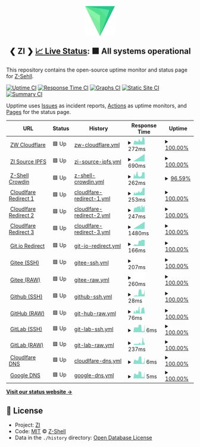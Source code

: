 <h2 align="center">
  <a href="https://github.com/z-shell/zi">
    <img src="https://github.com/z-shell/zi/raw/main/docs/images/logo.svg" alt="Logo" width="80" height="80" />
  </a>
  
  ❮ ZI ❯ [📈 Live Status](https://z-shell.github.io/status): <!--live status--> **🟩 All systems operational**

</h2>

This repository contains the open-source uptime monitor and status page for [Z-Sehll](https://github.com/z-shell).

[![Uptime CI](https://github.com/z-shell/status/workflows/Uptime%20CI/badge.svg)](https://github.com/z-shell/status/actions?query=workflow%3A%22Uptime+CI%22)
[![Response Time CI](https://github.com/z-shell/status/workflows/Response%20Time%20CI/badge.svg)](https://github.com/z-shell/status/actions?query=workflow%3A%22Response+Time+CI%22)
[![Graphs CI](https://github.com/z-shell/status/workflows/Graphs%20CI/badge.svg)](https://github.com/z-shell/status/actions?query=workflow%3A%22Graphs+CI%22)
[![Static Site CI](https://github.com/z-shell/status/workflows/Static%20Site%20CI/badge.svg)](https://github.com/z-shell/status/actions?query=workflow%3A%22Static+Site+CI%22)
[![Summary CI](https://github.com/z-shell/status/workflows/Summary%20CI/badge.svg)](https://github.com/z-shell/uptime-status/actions?query=workflow%3A%22Summary+CI%22)

Upptime uses [Issues](https://github.com/z-shell/status/issues) as incident reports, [Actions](https://github.com/z-shell/status/actions) as uptime monitors, and [Pages](https://status.zshell.dev) for the status page.

<!--start: status pages-->
<!-- This summary is generated by Upptime (https://github.com/upptime/upptime) -->
<!-- Do not edit this manually, your changes will be overwritten -->
<!-- prettier-ignore -->
| URL | Status | History | Response Time | Uptime |
| --- | ------ | ------- | ------------- | ------ |
| <img alt="" src="https://favicons.githubusercontent.com/z-shell.pages.dev" height="13"> [ZW Cloudflare](https://z-shell.pages.dev) | 🟩 Up | [zw-cloudflare.yml](https://github.com/z-shell/status/commits/HEAD/history/zw-cloudflare.yml) | <details><summary><img alt="Response time graph" src="./graphs/zw-cloudflare/response-time-week.png" height="20"> 272ms</summary><br><a href="https://status.zshell.dev/history/zw-cloudflare"><img alt="Response time 283" src="https://img.shields.io/endpoint?url=https%3A%2F%2Fraw.githubusercontent.com%2Fz-shell%2Fstatus%2FHEAD%2Fapi%2Fzw-cloudflare%2Fresponse-time.json"></a><br><a href="https://status.zshell.dev/history/zw-cloudflare"><img alt="24-hour response time 351" src="https://img.shields.io/endpoint?url=https%3A%2F%2Fraw.githubusercontent.com%2Fz-shell%2Fstatus%2FHEAD%2Fapi%2Fzw-cloudflare%2Fresponse-time-day.json"></a><br><a href="https://status.zshell.dev/history/zw-cloudflare"><img alt="7-day response time 272" src="https://img.shields.io/endpoint?url=https%3A%2F%2Fraw.githubusercontent.com%2Fz-shell%2Fstatus%2FHEAD%2Fapi%2Fzw-cloudflare%2Fresponse-time-week.json"></a><br><a href="https://status.zshell.dev/history/zw-cloudflare"><img alt="30-day response time 283" src="https://img.shields.io/endpoint?url=https%3A%2F%2Fraw.githubusercontent.com%2Fz-shell%2Fstatus%2FHEAD%2Fapi%2Fzw-cloudflare%2Fresponse-time-month.json"></a><br><a href="https://status.zshell.dev/history/zw-cloudflare"><img alt="1-year response time 283" src="https://img.shields.io/endpoint?url=https%3A%2F%2Fraw.githubusercontent.com%2Fz-shell%2Fstatus%2FHEAD%2Fapi%2Fzw-cloudflare%2Fresponse-time-year.json"></a></details> | <details><summary><a href="https://status.zshell.dev/history/zw-cloudflare">100.00%</a></summary><a href="https://status.zshell.dev/history/zw-cloudflare"><img alt="All-time uptime 100.00%" src="https://img.shields.io/endpoint?url=https%3A%2F%2Fraw.githubusercontent.com%2Fz-shell%2Fstatus%2FHEAD%2Fapi%2Fzw-cloudflare%2Fuptime.json"></a><br><a href="https://status.zshell.dev/history/zw-cloudflare"><img alt="24-hour uptime 100.00%" src="https://img.shields.io/endpoint?url=https%3A%2F%2Fraw.githubusercontent.com%2Fz-shell%2Fstatus%2FHEAD%2Fapi%2Fzw-cloudflare%2Fuptime-day.json"></a><br><a href="https://status.zshell.dev/history/zw-cloudflare"><img alt="7-day uptime 100.00%" src="https://img.shields.io/endpoint?url=https%3A%2F%2Fraw.githubusercontent.com%2Fz-shell%2Fstatus%2FHEAD%2Fapi%2Fzw-cloudflare%2Fuptime-week.json"></a><br><a href="https://status.zshell.dev/history/zw-cloudflare"><img alt="30-day uptime 100.00%" src="https://img.shields.io/endpoint?url=https%3A%2F%2Fraw.githubusercontent.com%2Fz-shell%2Fstatus%2FHEAD%2Fapi%2Fzw-cloudflare%2Fuptime-month.json"></a><br><a href="https://status.zshell.dev/history/zw-cloudflare"><img alt="1-year uptime 100.00%" src="https://img.shields.io/endpoint?url=https%3A%2F%2Fraw.githubusercontent.com%2Fz-shell%2Fstatus%2FHEAD%2Fapi%2Fzw-cloudflare%2Fuptime-year.json"></a></details>
| <img alt="" src="https://favicons.githubusercontent.com/zi-src.on.fleek.co" height="13"> [ZI Source IPFS](https://zi-src.on.fleek.co) | 🟩 Up | [zi-source-ipfs.yml](https://github.com/z-shell/status/commits/HEAD/history/zi-source-ipfs.yml) | <details><summary><img alt="Response time graph" src="./graphs/zi-source-ipfs/response-time-week.png" height="20"> 690ms</summary><br><a href="https://status.zshell.dev/history/zi-source-ipfs"><img alt="Response time 690" src="https://img.shields.io/endpoint?url=https%3A%2F%2Fraw.githubusercontent.com%2Fz-shell%2Fstatus%2FHEAD%2Fapi%2Fzi-source-ipfs%2Fresponse-time.json"></a><br><a href="https://status.zshell.dev/history/zi-source-ipfs"><img alt="24-hour response time 690" src="https://img.shields.io/endpoint?url=https%3A%2F%2Fraw.githubusercontent.com%2Fz-shell%2Fstatus%2FHEAD%2Fapi%2Fzi-source-ipfs%2Fresponse-time-day.json"></a><br><a href="https://status.zshell.dev/history/zi-source-ipfs"><img alt="7-day response time 690" src="https://img.shields.io/endpoint?url=https%3A%2F%2Fraw.githubusercontent.com%2Fz-shell%2Fstatus%2FHEAD%2Fapi%2Fzi-source-ipfs%2Fresponse-time-week.json"></a><br><a href="https://status.zshell.dev/history/zi-source-ipfs"><img alt="30-day response time 690" src="https://img.shields.io/endpoint?url=https%3A%2F%2Fraw.githubusercontent.com%2Fz-shell%2Fstatus%2FHEAD%2Fapi%2Fzi-source-ipfs%2Fresponse-time-month.json"></a><br><a href="https://status.zshell.dev/history/zi-source-ipfs"><img alt="1-year response time 690" src="https://img.shields.io/endpoint?url=https%3A%2F%2Fraw.githubusercontent.com%2Fz-shell%2Fstatus%2FHEAD%2Fapi%2Fzi-source-ipfs%2Fresponse-time-year.json"></a></details> | <details><summary><a href="https://status.zshell.dev/history/zi-source-ipfs">100.00%</a></summary><a href="https://status.zshell.dev/history/zi-source-ipfs"><img alt="All-time uptime 100.00%" src="https://img.shields.io/endpoint?url=https%3A%2F%2Fraw.githubusercontent.com%2Fz-shell%2Fstatus%2FHEAD%2Fapi%2Fzi-source-ipfs%2Fuptime.json"></a><br><a href="https://status.zshell.dev/history/zi-source-ipfs"><img alt="24-hour uptime 100.00%" src="https://img.shields.io/endpoint?url=https%3A%2F%2Fraw.githubusercontent.com%2Fz-shell%2Fstatus%2FHEAD%2Fapi%2Fzi-source-ipfs%2Fuptime-day.json"></a><br><a href="https://status.zshell.dev/history/zi-source-ipfs"><img alt="7-day uptime 100.00%" src="https://img.shields.io/endpoint?url=https%3A%2F%2Fraw.githubusercontent.com%2Fz-shell%2Fstatus%2FHEAD%2Fapi%2Fzi-source-ipfs%2Fuptime-week.json"></a><br><a href="https://status.zshell.dev/history/zi-source-ipfs"><img alt="30-day uptime 100.00%" src="https://img.shields.io/endpoint?url=https%3A%2F%2Fraw.githubusercontent.com%2Fz-shell%2Fstatus%2FHEAD%2Fapi%2Fzi-source-ipfs%2Fuptime-month.json"></a><br><a href="https://status.zshell.dev/history/zi-source-ipfs"><img alt="1-year uptime 100.00%" src="https://img.shields.io/endpoint?url=https%3A%2F%2Fraw.githubusercontent.com%2Fz-shell%2Fstatus%2FHEAD%2Fapi%2Fzi-source-ipfs%2Fuptime-year.json"></a></details>
| <img alt="" src="https://favicons.githubusercontent.com/digitalclouds.crowdin.com" height="13"> [Z-Shell Crowdin](https://digitalclouds.crowdin.com/z-shell) | 🟩 Up | [z-shell-crowdin.yml](https://github.com/z-shell/status/commits/HEAD/history/z-shell-crowdin.yml) | <details><summary><img alt="Response time graph" src="./graphs/z-shell-crowdin/response-time-week.png" height="20"> 262ms</summary><br><a href="https://status.zshell.dev/history/z-shell-crowdin"><img alt="Response time 311" src="https://img.shields.io/endpoint?url=https%3A%2F%2Fraw.githubusercontent.com%2Fz-shell%2Fstatus%2FHEAD%2Fapi%2Fz-shell-crowdin%2Fresponse-time.json"></a><br><a href="https://status.zshell.dev/history/z-shell-crowdin"><img alt="24-hour response time 324" src="https://img.shields.io/endpoint?url=https%3A%2F%2Fraw.githubusercontent.com%2Fz-shell%2Fstatus%2FHEAD%2Fapi%2Fz-shell-crowdin%2Fresponse-time-day.json"></a><br><a href="https://status.zshell.dev/history/z-shell-crowdin"><img alt="7-day response time 262" src="https://img.shields.io/endpoint?url=https%3A%2F%2Fraw.githubusercontent.com%2Fz-shell%2Fstatus%2FHEAD%2Fapi%2Fz-shell-crowdin%2Fresponse-time-week.json"></a><br><a href="https://status.zshell.dev/history/z-shell-crowdin"><img alt="30-day response time 311" src="https://img.shields.io/endpoint?url=https%3A%2F%2Fraw.githubusercontent.com%2Fz-shell%2Fstatus%2FHEAD%2Fapi%2Fz-shell-crowdin%2Fresponse-time-month.json"></a><br><a href="https://status.zshell.dev/history/z-shell-crowdin"><img alt="1-year response time 311" src="https://img.shields.io/endpoint?url=https%3A%2F%2Fraw.githubusercontent.com%2Fz-shell%2Fstatus%2FHEAD%2Fapi%2Fz-shell-crowdin%2Fresponse-time-year.json"></a></details> | <details><summary><a href="https://status.zshell.dev/history/z-shell-crowdin">96.59%</a></summary><a href="https://status.zshell.dev/history/z-shell-crowdin"><img alt="All-time uptime 96.59%" src="https://img.shields.io/endpoint?url=https%3A%2F%2Fraw.githubusercontent.com%2Fz-shell%2Fstatus%2FHEAD%2Fapi%2Fz-shell-crowdin%2Fuptime.json"></a><br><a href="https://status.zshell.dev/history/z-shell-crowdin"><img alt="24-hour uptime 100.00%" src="https://img.shields.io/endpoint?url=https%3A%2F%2Fraw.githubusercontent.com%2Fz-shell%2Fstatus%2FHEAD%2Fapi%2Fz-shell-crowdin%2Fuptime-day.json"></a><br><a href="https://status.zshell.dev/history/z-shell-crowdin"><img alt="7-day uptime 96.59%" src="https://img.shields.io/endpoint?url=https%3A%2F%2Fraw.githubusercontent.com%2Fz-shell%2Fstatus%2FHEAD%2Fapi%2Fz-shell-crowdin%2Fuptime-week.json"></a><br><a href="https://status.zshell.dev/history/z-shell-crowdin"><img alt="30-day uptime 96.59%" src="https://img.shields.io/endpoint?url=https%3A%2F%2Fraw.githubusercontent.com%2Fz-shell%2Fstatus%2FHEAD%2Fapi%2Fz-shell-crowdin%2Fuptime-month.json"></a><br><a href="https://status.zshell.dev/history/z-shell-crowdin"><img alt="1-year uptime 96.59%" src="https://img.shields.io/endpoint?url=https%3A%2F%2Fraw.githubusercontent.com%2Fz-shell%2Fstatus%2FHEAD%2Fapi%2Fz-shell-crowdin%2Fuptime-year.json"></a></details>
| <img alt="" src="https://favicons.githubusercontent.com/z-shell.pages.dev" height="13"> [Cloudlfare Redirect 1](https://z-shell.pages.dev/i-hub) | 🟩 Up | [cloudlfare-redirect-1.yml](https://github.com/z-shell/status/commits/HEAD/history/cloudlfare-redirect-1.yml) | <details><summary><img alt="Response time graph" src="./graphs/cloudlfare-redirect-1/response-time-week.png" height="20"> 253ms</summary><br><a href="https://status.zshell.dev/history/cloudlfare-redirect-1"><img alt="Response time 205" src="https://img.shields.io/endpoint?url=https%3A%2F%2Fraw.githubusercontent.com%2Fz-shell%2Fstatus%2FHEAD%2Fapi%2Fcloudlfare-redirect-1%2Fresponse-time.json"></a><br><a href="https://status.zshell.dev/history/cloudlfare-redirect-1"><img alt="24-hour response time 380" src="https://img.shields.io/endpoint?url=https%3A%2F%2Fraw.githubusercontent.com%2Fz-shell%2Fstatus%2FHEAD%2Fapi%2Fcloudlfare-redirect-1%2Fresponse-time-day.json"></a><br><a href="https://status.zshell.dev/history/cloudlfare-redirect-1"><img alt="7-day response time 253" src="https://img.shields.io/endpoint?url=https%3A%2F%2Fraw.githubusercontent.com%2Fz-shell%2Fstatus%2FHEAD%2Fapi%2Fcloudlfare-redirect-1%2Fresponse-time-week.json"></a><br><a href="https://status.zshell.dev/history/cloudlfare-redirect-1"><img alt="30-day response time 213" src="https://img.shields.io/endpoint?url=https%3A%2F%2Fraw.githubusercontent.com%2Fz-shell%2Fstatus%2FHEAD%2Fapi%2Fcloudlfare-redirect-1%2Fresponse-time-month.json"></a><br><a href="https://status.zshell.dev/history/cloudlfare-redirect-1"><img alt="1-year response time 205" src="https://img.shields.io/endpoint?url=https%3A%2F%2Fraw.githubusercontent.com%2Fz-shell%2Fstatus%2FHEAD%2Fapi%2Fcloudlfare-redirect-1%2Fresponse-time-year.json"></a></details> | <details><summary><a href="https://status.zshell.dev/history/cloudlfare-redirect-1">100.00%</a></summary><a href="https://status.zshell.dev/history/cloudlfare-redirect-1"><img alt="All-time uptime 99.56%" src="https://img.shields.io/endpoint?url=https%3A%2F%2Fraw.githubusercontent.com%2Fz-shell%2Fstatus%2FHEAD%2Fapi%2Fcloudlfare-redirect-1%2Fuptime.json"></a><br><a href="https://status.zshell.dev/history/cloudlfare-redirect-1"><img alt="24-hour uptime 100.00%" src="https://img.shields.io/endpoint?url=https%3A%2F%2Fraw.githubusercontent.com%2Fz-shell%2Fstatus%2FHEAD%2Fapi%2Fcloudlfare-redirect-1%2Fuptime-day.json"></a><br><a href="https://status.zshell.dev/history/cloudlfare-redirect-1"><img alt="7-day uptime 100.00%" src="https://img.shields.io/endpoint?url=https%3A%2F%2Fraw.githubusercontent.com%2Fz-shell%2Fstatus%2FHEAD%2Fapi%2Fcloudlfare-redirect-1%2Fuptime-week.json"></a><br><a href="https://status.zshell.dev/history/cloudlfare-redirect-1"><img alt="30-day uptime 100.00%" src="https://img.shields.io/endpoint?url=https%3A%2F%2Fraw.githubusercontent.com%2Fz-shell%2Fstatus%2FHEAD%2Fapi%2Fcloudlfare-redirect-1%2Fuptime-month.json"></a><br><a href="https://status.zshell.dev/history/cloudlfare-redirect-1"><img alt="1-year uptime 99.56%" src="https://img.shields.io/endpoint?url=https%3A%2F%2Fraw.githubusercontent.com%2Fz-shell%2Fstatus%2FHEAD%2Fapi%2Fcloudlfare-redirect-1%2Fuptime-year.json"></a></details>
| <img alt="" src="https://favicons.githubusercontent.com/z-shell.pages.dev" height="13"> [Cloudlfare Redirect 2](https://z-shell.pages.dev/i-lab) | 🟩 Up | [cloudlfare-redirect-2.yml](https://github.com/z-shell/status/commits/HEAD/history/cloudlfare-redirect-2.yml) | <details><summary><img alt="Response time graph" src="./graphs/cloudlfare-redirect-2/response-time-week.png" height="20"> 247ms</summary><br><a href="https://status.zshell.dev/history/cloudlfare-redirect-2"><img alt="Response time 299" src="https://img.shields.io/endpoint?url=https%3A%2F%2Fraw.githubusercontent.com%2Fz-shell%2Fstatus%2FHEAD%2Fapi%2Fcloudlfare-redirect-2%2Fresponse-time.json"></a><br><a href="https://status.zshell.dev/history/cloudlfare-redirect-2"><img alt="24-hour response time 281" src="https://img.shields.io/endpoint?url=https%3A%2F%2Fraw.githubusercontent.com%2Fz-shell%2Fstatus%2FHEAD%2Fapi%2Fcloudlfare-redirect-2%2Fresponse-time-day.json"></a><br><a href="https://status.zshell.dev/history/cloudlfare-redirect-2"><img alt="7-day response time 247" src="https://img.shields.io/endpoint?url=https%3A%2F%2Fraw.githubusercontent.com%2Fz-shell%2Fstatus%2FHEAD%2Fapi%2Fcloudlfare-redirect-2%2Fresponse-time-week.json"></a><br><a href="https://status.zshell.dev/history/cloudlfare-redirect-2"><img alt="30-day response time 301" src="https://img.shields.io/endpoint?url=https%3A%2F%2Fraw.githubusercontent.com%2Fz-shell%2Fstatus%2FHEAD%2Fapi%2Fcloudlfare-redirect-2%2Fresponse-time-month.json"></a><br><a href="https://status.zshell.dev/history/cloudlfare-redirect-2"><img alt="1-year response time 299" src="https://img.shields.io/endpoint?url=https%3A%2F%2Fraw.githubusercontent.com%2Fz-shell%2Fstatus%2FHEAD%2Fapi%2Fcloudlfare-redirect-2%2Fresponse-time-year.json"></a></details> | <details><summary><a href="https://status.zshell.dev/history/cloudlfare-redirect-2">100.00%</a></summary><a href="https://status.zshell.dev/history/cloudlfare-redirect-2"><img alt="All-time uptime 99.87%" src="https://img.shields.io/endpoint?url=https%3A%2F%2Fraw.githubusercontent.com%2Fz-shell%2Fstatus%2FHEAD%2Fapi%2Fcloudlfare-redirect-2%2Fuptime.json"></a><br><a href="https://status.zshell.dev/history/cloudlfare-redirect-2"><img alt="24-hour uptime 100.00%" src="https://img.shields.io/endpoint?url=https%3A%2F%2Fraw.githubusercontent.com%2Fz-shell%2Fstatus%2FHEAD%2Fapi%2Fcloudlfare-redirect-2%2Fuptime-day.json"></a><br><a href="https://status.zshell.dev/history/cloudlfare-redirect-2"><img alt="7-day uptime 100.00%" src="https://img.shields.io/endpoint?url=https%3A%2F%2Fraw.githubusercontent.com%2Fz-shell%2Fstatus%2FHEAD%2Fapi%2Fcloudlfare-redirect-2%2Fuptime-week.json"></a><br><a href="https://status.zshell.dev/history/cloudlfare-redirect-2"><img alt="30-day uptime 100.00%" src="https://img.shields.io/endpoint?url=https%3A%2F%2Fraw.githubusercontent.com%2Fz-shell%2Fstatus%2FHEAD%2Fapi%2Fcloudlfare-redirect-2%2Fuptime-month.json"></a><br><a href="https://status.zshell.dev/history/cloudlfare-redirect-2"><img alt="1-year uptime 99.87%" src="https://img.shields.io/endpoint?url=https%3A%2F%2Fraw.githubusercontent.com%2Fz-shell%2Fstatus%2FHEAD%2Fapi%2Fcloudlfare-redirect-2%2Fuptime-year.json"></a></details>
| <img alt="" src="https://favicons.githubusercontent.com/z-shell.pages.dev" height="13"> [Cloudlfare Redirect 3](https://z-shell.pages.dev/i-tee) | 🟩 Up | [cloudlfare-redirect-3.yml](https://github.com/z-shell/status/commits/HEAD/history/cloudlfare-redirect-3.yml) | <details><summary><img alt="Response time graph" src="./graphs/cloudlfare-redirect-3/response-time-week.png" height="20"> 1480ms</summary><br><a href="https://status.zshell.dev/history/cloudlfare-redirect-3"><img alt="Response time 1480" src="https://img.shields.io/endpoint?url=https%3A%2F%2Fraw.githubusercontent.com%2Fz-shell%2Fstatus%2FHEAD%2Fapi%2Fcloudlfare-redirect-3%2Fresponse-time.json"></a><br><a href="https://status.zshell.dev/history/cloudlfare-redirect-3"><img alt="24-hour response time 1480" src="https://img.shields.io/endpoint?url=https%3A%2F%2Fraw.githubusercontent.com%2Fz-shell%2Fstatus%2FHEAD%2Fapi%2Fcloudlfare-redirect-3%2Fresponse-time-day.json"></a><br><a href="https://status.zshell.dev/history/cloudlfare-redirect-3"><img alt="7-day response time 1480" src="https://img.shields.io/endpoint?url=https%3A%2F%2Fraw.githubusercontent.com%2Fz-shell%2Fstatus%2FHEAD%2Fapi%2Fcloudlfare-redirect-3%2Fresponse-time-week.json"></a><br><a href="https://status.zshell.dev/history/cloudlfare-redirect-3"><img alt="30-day response time 1480" src="https://img.shields.io/endpoint?url=https%3A%2F%2Fraw.githubusercontent.com%2Fz-shell%2Fstatus%2FHEAD%2Fapi%2Fcloudlfare-redirect-3%2Fresponse-time-month.json"></a><br><a href="https://status.zshell.dev/history/cloudlfare-redirect-3"><img alt="1-year response time 1480" src="https://img.shields.io/endpoint?url=https%3A%2F%2Fraw.githubusercontent.com%2Fz-shell%2Fstatus%2FHEAD%2Fapi%2Fcloudlfare-redirect-3%2Fresponse-time-year.json"></a></details> | <details><summary><a href="https://status.zshell.dev/history/cloudlfare-redirect-3">100.00%</a></summary><a href="https://status.zshell.dev/history/cloudlfare-redirect-3"><img alt="All-time uptime 100.00%" src="https://img.shields.io/endpoint?url=https%3A%2F%2Fraw.githubusercontent.com%2Fz-shell%2Fstatus%2FHEAD%2Fapi%2Fcloudlfare-redirect-3%2Fuptime.json"></a><br><a href="https://status.zshell.dev/history/cloudlfare-redirect-3"><img alt="24-hour uptime 100.00%" src="https://img.shields.io/endpoint?url=https%3A%2F%2Fraw.githubusercontent.com%2Fz-shell%2Fstatus%2FHEAD%2Fapi%2Fcloudlfare-redirect-3%2Fuptime-day.json"></a><br><a href="https://status.zshell.dev/history/cloudlfare-redirect-3"><img alt="7-day uptime 100.00%" src="https://img.shields.io/endpoint?url=https%3A%2F%2Fraw.githubusercontent.com%2Fz-shell%2Fstatus%2FHEAD%2Fapi%2Fcloudlfare-redirect-3%2Fuptime-week.json"></a><br><a href="https://status.zshell.dev/history/cloudlfare-redirect-3"><img alt="30-day uptime 100.00%" src="https://img.shields.io/endpoint?url=https%3A%2F%2Fraw.githubusercontent.com%2Fz-shell%2Fstatus%2FHEAD%2Fapi%2Fcloudlfare-redirect-3%2Fuptime-month.json"></a><br><a href="https://status.zshell.dev/history/cloudlfare-redirect-3"><img alt="1-year uptime 100.00%" src="https://img.shields.io/endpoint?url=https%3A%2F%2Fraw.githubusercontent.com%2Fz-shell%2Fstatus%2FHEAD%2Fapi%2Fcloudlfare-redirect-3%2Fuptime-year.json"></a></details>
| <img alt="" src="https://favicons.githubusercontent.com/git.io" height="13"> [Git.io Redirect](https://git.io/get-zi) | 🟩 Up | [git-io-redirect.yml](https://github.com/z-shell/status/commits/HEAD/history/git-io-redirect.yml) | <details><summary><img alt="Response time graph" src="./graphs/git-io-redirect/response-time-week.png" height="20"> 166ms</summary><br><a href="https://status.zshell.dev/history/git-io-redirect"><img alt="Response time 185" src="https://img.shields.io/endpoint?url=https%3A%2F%2Fraw.githubusercontent.com%2Fz-shell%2Fstatus%2FHEAD%2Fapi%2Fgit-io-redirect%2Fresponse-time.json"></a><br><a href="https://status.zshell.dev/history/git-io-redirect"><img alt="24-hour response time 204" src="https://img.shields.io/endpoint?url=https%3A%2F%2Fraw.githubusercontent.com%2Fz-shell%2Fstatus%2FHEAD%2Fapi%2Fgit-io-redirect%2Fresponse-time-day.json"></a><br><a href="https://status.zshell.dev/history/git-io-redirect"><img alt="7-day response time 166" src="https://img.shields.io/endpoint?url=https%3A%2F%2Fraw.githubusercontent.com%2Fz-shell%2Fstatus%2FHEAD%2Fapi%2Fgit-io-redirect%2Fresponse-time-week.json"></a><br><a href="https://status.zshell.dev/history/git-io-redirect"><img alt="30-day response time 177" src="https://img.shields.io/endpoint?url=https%3A%2F%2Fraw.githubusercontent.com%2Fz-shell%2Fstatus%2FHEAD%2Fapi%2Fgit-io-redirect%2Fresponse-time-month.json"></a><br><a href="https://status.zshell.dev/history/git-io-redirect"><img alt="1-year response time 185" src="https://img.shields.io/endpoint?url=https%3A%2F%2Fraw.githubusercontent.com%2Fz-shell%2Fstatus%2FHEAD%2Fapi%2Fgit-io-redirect%2Fresponse-time-year.json"></a></details> | <details><summary><a href="https://status.zshell.dev/history/git-io-redirect">100.00%</a></summary><a href="https://status.zshell.dev/history/git-io-redirect"><img alt="All-time uptime 99.96%" src="https://img.shields.io/endpoint?url=https%3A%2F%2Fraw.githubusercontent.com%2Fz-shell%2Fstatus%2FHEAD%2Fapi%2Fgit-io-redirect%2Fuptime.json"></a><br><a href="https://status.zshell.dev/history/git-io-redirect"><img alt="24-hour uptime 100.00%" src="https://img.shields.io/endpoint?url=https%3A%2F%2Fraw.githubusercontent.com%2Fz-shell%2Fstatus%2FHEAD%2Fapi%2Fgit-io-redirect%2Fuptime-day.json"></a><br><a href="https://status.zshell.dev/history/git-io-redirect"><img alt="7-day uptime 100.00%" src="https://img.shields.io/endpoint?url=https%3A%2F%2Fraw.githubusercontent.com%2Fz-shell%2Fstatus%2FHEAD%2Fapi%2Fgit-io-redirect%2Fuptime-week.json"></a><br><a href="https://status.zshell.dev/history/git-io-redirect"><img alt="30-day uptime 100.00%" src="https://img.shields.io/endpoint?url=https%3A%2F%2Fraw.githubusercontent.com%2Fz-shell%2Fstatus%2FHEAD%2Fapi%2Fgit-io-redirect%2Fuptime-month.json"></a><br><a href="https://status.zshell.dev/history/git-io-redirect"><img alt="1-year uptime 99.96%" src="https://img.shields.io/endpoint?url=https%3A%2F%2Fraw.githubusercontent.com%2Fz-shell%2Fstatus%2FHEAD%2Fapi%2Fgit-io-redirect%2Fuptime-year.json"></a></details>
| <img alt="" src="https://favicons.githubusercontent.com/null" height="13"> [Gitee (SSH)](gitee.com) | 🟩 Up | [gitee-ssh.yml](https://github.com/z-shell/status/commits/HEAD/history/gitee-ssh.yml) | <details><summary><img alt="Response time graph" src="./graphs/gitee-ssh/response-time-week.png" height="20"> 207ms</summary><br><a href="https://status.zshell.dev/history/gitee-ssh"><img alt="Response time 207" src="https://img.shields.io/endpoint?url=https%3A%2F%2Fraw.githubusercontent.com%2Fz-shell%2Fstatus%2FHEAD%2Fapi%2Fgitee-ssh%2Fresponse-time.json"></a><br><a href="https://status.zshell.dev/history/gitee-ssh"><img alt="24-hour response time 207" src="https://img.shields.io/endpoint?url=https%3A%2F%2Fraw.githubusercontent.com%2Fz-shell%2Fstatus%2FHEAD%2Fapi%2Fgitee-ssh%2Fresponse-time-day.json"></a><br><a href="https://status.zshell.dev/history/gitee-ssh"><img alt="7-day response time 207" src="https://img.shields.io/endpoint?url=https%3A%2F%2Fraw.githubusercontent.com%2Fz-shell%2Fstatus%2FHEAD%2Fapi%2Fgitee-ssh%2Fresponse-time-week.json"></a><br><a href="https://status.zshell.dev/history/gitee-ssh"><img alt="30-day response time 207" src="https://img.shields.io/endpoint?url=https%3A%2F%2Fraw.githubusercontent.com%2Fz-shell%2Fstatus%2FHEAD%2Fapi%2Fgitee-ssh%2Fresponse-time-month.json"></a><br><a href="https://status.zshell.dev/history/gitee-ssh"><img alt="1-year response time 207" src="https://img.shields.io/endpoint?url=https%3A%2F%2Fraw.githubusercontent.com%2Fz-shell%2Fstatus%2FHEAD%2Fapi%2Fgitee-ssh%2Fresponse-time-year.json"></a></details> | <details><summary><a href="https://status.zshell.dev/history/gitee-ssh">100.00%</a></summary><a href="https://status.zshell.dev/history/gitee-ssh"><img alt="All-time uptime 100.00%" src="https://img.shields.io/endpoint?url=https%3A%2F%2Fraw.githubusercontent.com%2Fz-shell%2Fstatus%2FHEAD%2Fapi%2Fgitee-ssh%2Fuptime.json"></a><br><a href="https://status.zshell.dev/history/gitee-ssh"><img alt="24-hour uptime 100.00%" src="https://img.shields.io/endpoint?url=https%3A%2F%2Fraw.githubusercontent.com%2Fz-shell%2Fstatus%2FHEAD%2Fapi%2Fgitee-ssh%2Fuptime-day.json"></a><br><a href="https://status.zshell.dev/history/gitee-ssh"><img alt="7-day uptime 100.00%" src="https://img.shields.io/endpoint?url=https%3A%2F%2Fraw.githubusercontent.com%2Fz-shell%2Fstatus%2FHEAD%2Fapi%2Fgitee-ssh%2Fuptime-week.json"></a><br><a href="https://status.zshell.dev/history/gitee-ssh"><img alt="30-day uptime 100.00%" src="https://img.shields.io/endpoint?url=https%3A%2F%2Fraw.githubusercontent.com%2Fz-shell%2Fstatus%2FHEAD%2Fapi%2Fgitee-ssh%2Fuptime-month.json"></a><br><a href="https://status.zshell.dev/history/gitee-ssh"><img alt="1-year uptime 100.00%" src="https://img.shields.io/endpoint?url=https%3A%2F%2Fraw.githubusercontent.com%2Fz-shell%2Fstatus%2FHEAD%2Fapi%2Fgitee-ssh%2Fuptime-year.json"></a></details>
| <img alt="" src="https://favicons.githubusercontent.com/gitee.com" height="13"> [Gitee (RAW)](https://gitee.com/z-shell/zi-src/raw/main/lib/sh/install.sh) | 🟩 Up | [gitee-raw.yml](https://github.com/z-shell/status/commits/HEAD/history/gitee-raw.yml) | <details><summary><img alt="Response time graph" src="./graphs/gitee-raw/response-time-week.png" height="20"> 260ms</summary><br><a href="https://status.zshell.dev/history/gitee-raw"><img alt="Response time 260" src="https://img.shields.io/endpoint?url=https%3A%2F%2Fraw.githubusercontent.com%2Fz-shell%2Fstatus%2FHEAD%2Fapi%2Fgitee-raw%2Fresponse-time.json"></a><br><a href="https://status.zshell.dev/history/gitee-raw"><img alt="24-hour response time 260" src="https://img.shields.io/endpoint?url=https%3A%2F%2Fraw.githubusercontent.com%2Fz-shell%2Fstatus%2FHEAD%2Fapi%2Fgitee-raw%2Fresponse-time-day.json"></a><br><a href="https://status.zshell.dev/history/gitee-raw"><img alt="7-day response time 260" src="https://img.shields.io/endpoint?url=https%3A%2F%2Fraw.githubusercontent.com%2Fz-shell%2Fstatus%2FHEAD%2Fapi%2Fgitee-raw%2Fresponse-time-week.json"></a><br><a href="https://status.zshell.dev/history/gitee-raw"><img alt="30-day response time 260" src="https://img.shields.io/endpoint?url=https%3A%2F%2Fraw.githubusercontent.com%2Fz-shell%2Fstatus%2FHEAD%2Fapi%2Fgitee-raw%2Fresponse-time-month.json"></a><br><a href="https://status.zshell.dev/history/gitee-raw"><img alt="1-year response time 260" src="https://img.shields.io/endpoint?url=https%3A%2F%2Fraw.githubusercontent.com%2Fz-shell%2Fstatus%2FHEAD%2Fapi%2Fgitee-raw%2Fresponse-time-year.json"></a></details> | <details><summary><a href="https://status.zshell.dev/history/gitee-raw">100.00%</a></summary><a href="https://status.zshell.dev/history/gitee-raw"><img alt="All-time uptime 100.00%" src="https://img.shields.io/endpoint?url=https%3A%2F%2Fraw.githubusercontent.com%2Fz-shell%2Fstatus%2FHEAD%2Fapi%2Fgitee-raw%2Fuptime.json"></a><br><a href="https://status.zshell.dev/history/gitee-raw"><img alt="24-hour uptime 100.00%" src="https://img.shields.io/endpoint?url=https%3A%2F%2Fraw.githubusercontent.com%2Fz-shell%2Fstatus%2FHEAD%2Fapi%2Fgitee-raw%2Fuptime-day.json"></a><br><a href="https://status.zshell.dev/history/gitee-raw"><img alt="7-day uptime 100.00%" src="https://img.shields.io/endpoint?url=https%3A%2F%2Fraw.githubusercontent.com%2Fz-shell%2Fstatus%2FHEAD%2Fapi%2Fgitee-raw%2Fuptime-week.json"></a><br><a href="https://status.zshell.dev/history/gitee-raw"><img alt="30-day uptime 100.00%" src="https://img.shields.io/endpoint?url=https%3A%2F%2Fraw.githubusercontent.com%2Fz-shell%2Fstatus%2FHEAD%2Fapi%2Fgitee-raw%2Fuptime-month.json"></a><br><a href="https://status.zshell.dev/history/gitee-raw"><img alt="1-year uptime 100.00%" src="https://img.shields.io/endpoint?url=https%3A%2F%2Fraw.githubusercontent.com%2Fz-shell%2Fstatus%2FHEAD%2Fapi%2Fgitee-raw%2Fuptime-year.json"></a></details>
| <img alt="" src="https://favicons.githubusercontent.com/null" height="13"> [Github (SSH)](github.com) | 🟩 Up | [github-ssh.yml](https://github.com/z-shell/status/commits/HEAD/history/github-ssh.yml) | <details><summary><img alt="Response time graph" src="./graphs/github-ssh/response-time-week.png" height="20"> 28ms</summary><br><a href="https://status.zshell.dev/history/github-ssh"><img alt="Response time 28" src="https://img.shields.io/endpoint?url=https%3A%2F%2Fraw.githubusercontent.com%2Fz-shell%2Fstatus%2FHEAD%2Fapi%2Fgithub-ssh%2Fresponse-time.json"></a><br><a href="https://status.zshell.dev/history/github-ssh"><img alt="24-hour response time 27" src="https://img.shields.io/endpoint?url=https%3A%2F%2Fraw.githubusercontent.com%2Fz-shell%2Fstatus%2FHEAD%2Fapi%2Fgithub-ssh%2Fresponse-time-day.json"></a><br><a href="https://status.zshell.dev/history/github-ssh"><img alt="7-day response time 28" src="https://img.shields.io/endpoint?url=https%3A%2F%2Fraw.githubusercontent.com%2Fz-shell%2Fstatus%2FHEAD%2Fapi%2Fgithub-ssh%2Fresponse-time-week.json"></a><br><a href="https://status.zshell.dev/history/github-ssh"><img alt="30-day response time 38" src="https://img.shields.io/endpoint?url=https%3A%2F%2Fraw.githubusercontent.com%2Fz-shell%2Fstatus%2FHEAD%2Fapi%2Fgithub-ssh%2Fresponse-time-month.json"></a><br><a href="https://status.zshell.dev/history/github-ssh"><img alt="1-year response time 28" src="https://img.shields.io/endpoint?url=https%3A%2F%2Fraw.githubusercontent.com%2Fz-shell%2Fstatus%2FHEAD%2Fapi%2Fgithub-ssh%2Fresponse-time-year.json"></a></details> | <details><summary><a href="https://status.zshell.dev/history/github-ssh">100.00%</a></summary><a href="https://status.zshell.dev/history/github-ssh"><img alt="All-time uptime 100.00%" src="https://img.shields.io/endpoint?url=https%3A%2F%2Fraw.githubusercontent.com%2Fz-shell%2Fstatus%2FHEAD%2Fapi%2Fgithub-ssh%2Fuptime.json"></a><br><a href="https://status.zshell.dev/history/github-ssh"><img alt="24-hour uptime 100.00%" src="https://img.shields.io/endpoint?url=https%3A%2F%2Fraw.githubusercontent.com%2Fz-shell%2Fstatus%2FHEAD%2Fapi%2Fgithub-ssh%2Fuptime-day.json"></a><br><a href="https://status.zshell.dev/history/github-ssh"><img alt="7-day uptime 100.00%" src="https://img.shields.io/endpoint?url=https%3A%2F%2Fraw.githubusercontent.com%2Fz-shell%2Fstatus%2FHEAD%2Fapi%2Fgithub-ssh%2Fuptime-week.json"></a><br><a href="https://status.zshell.dev/history/github-ssh"><img alt="30-day uptime 100.00%" src="https://img.shields.io/endpoint?url=https%3A%2F%2Fraw.githubusercontent.com%2Fz-shell%2Fstatus%2FHEAD%2Fapi%2Fgithub-ssh%2Fuptime-month.json"></a><br><a href="https://status.zshell.dev/history/github-ssh"><img alt="1-year uptime 100.00%" src="https://img.shields.io/endpoint?url=https%3A%2F%2Fraw.githubusercontent.com%2Fz-shell%2Fstatus%2FHEAD%2Fapi%2Fgithub-ssh%2Fuptime-year.json"></a></details>
| <img alt="" src="https://favicons.githubusercontent.com/raw.githubusercontent.com" height="13"> [GitHub (RAW)](https://raw.githubusercontent.com/z-shell/zi/main/docs/README.md) | 🟩 Up | [git-hub-raw.yml](https://github.com/z-shell/status/commits/HEAD/history/git-hub-raw.yml) | <details><summary><img alt="Response time graph" src="./graphs/git-hub-raw/response-time-week.png" height="20"> 76ms</summary><br><a href="https://status.zshell.dev/history/git-hub-raw"><img alt="Response time 118" src="https://img.shields.io/endpoint?url=https%3A%2F%2Fraw.githubusercontent.com%2Fz-shell%2Fstatus%2FHEAD%2Fapi%2Fgit-hub-raw%2Fresponse-time.json"></a><br><a href="https://status.zshell.dev/history/git-hub-raw"><img alt="24-hour response time 61" src="https://img.shields.io/endpoint?url=https%3A%2F%2Fraw.githubusercontent.com%2Fz-shell%2Fstatus%2FHEAD%2Fapi%2Fgit-hub-raw%2Fresponse-time-day.json"></a><br><a href="https://status.zshell.dev/history/git-hub-raw"><img alt="7-day response time 76" src="https://img.shields.io/endpoint?url=https%3A%2F%2Fraw.githubusercontent.com%2Fz-shell%2Fstatus%2FHEAD%2Fapi%2Fgit-hub-raw%2Fresponse-time-week.json"></a><br><a href="https://status.zshell.dev/history/git-hub-raw"><img alt="30-day response time 121" src="https://img.shields.io/endpoint?url=https%3A%2F%2Fraw.githubusercontent.com%2Fz-shell%2Fstatus%2FHEAD%2Fapi%2Fgit-hub-raw%2Fresponse-time-month.json"></a><br><a href="https://status.zshell.dev/history/git-hub-raw"><img alt="1-year response time 118" src="https://img.shields.io/endpoint?url=https%3A%2F%2Fraw.githubusercontent.com%2Fz-shell%2Fstatus%2FHEAD%2Fapi%2Fgit-hub-raw%2Fresponse-time-year.json"></a></details> | <details><summary><a href="https://status.zshell.dev/history/git-hub-raw">100.00%</a></summary><a href="https://status.zshell.dev/history/git-hub-raw"><img alt="All-time uptime 99.98%" src="https://img.shields.io/endpoint?url=https%3A%2F%2Fraw.githubusercontent.com%2Fz-shell%2Fstatus%2FHEAD%2Fapi%2Fgit-hub-raw%2Fuptime.json"></a><br><a href="https://status.zshell.dev/history/git-hub-raw"><img alt="24-hour uptime 100.00%" src="https://img.shields.io/endpoint?url=https%3A%2F%2Fraw.githubusercontent.com%2Fz-shell%2Fstatus%2FHEAD%2Fapi%2Fgit-hub-raw%2Fuptime-day.json"></a><br><a href="https://status.zshell.dev/history/git-hub-raw"><img alt="7-day uptime 100.00%" src="https://img.shields.io/endpoint?url=https%3A%2F%2Fraw.githubusercontent.com%2Fz-shell%2Fstatus%2FHEAD%2Fapi%2Fgit-hub-raw%2Fuptime-week.json"></a><br><a href="https://status.zshell.dev/history/git-hub-raw"><img alt="30-day uptime 100.00%" src="https://img.shields.io/endpoint?url=https%3A%2F%2Fraw.githubusercontent.com%2Fz-shell%2Fstatus%2FHEAD%2Fapi%2Fgit-hub-raw%2Fuptime-month.json"></a><br><a href="https://status.zshell.dev/history/git-hub-raw"><img alt="1-year uptime 99.98%" src="https://img.shields.io/endpoint?url=https%3A%2F%2Fraw.githubusercontent.com%2Fz-shell%2Fstatus%2FHEAD%2Fapi%2Fgit-hub-raw%2Fuptime-year.json"></a></details>
| <img alt="" src="https://favicons.githubusercontent.com/null" height="13"> [GitLab (SSH)](gitlab.com) | 🟩 Up | [git-lab-ssh.yml](https://github.com/z-shell/status/commits/HEAD/history/git-lab-ssh.yml) | <details><summary><img alt="Response time graph" src="./graphs/git-lab-ssh/response-time-week.png" height="20"> 6ms</summary><br><a href="https://status.zshell.dev/history/git-lab-ssh"><img alt="Response time 7" src="https://img.shields.io/endpoint?url=https%3A%2F%2Fraw.githubusercontent.com%2Fz-shell%2Fstatus%2FHEAD%2Fapi%2Fgit-lab-ssh%2Fresponse-time.json"></a><br><a href="https://status.zshell.dev/history/git-lab-ssh"><img alt="24-hour response time 5" src="https://img.shields.io/endpoint?url=https%3A%2F%2Fraw.githubusercontent.com%2Fz-shell%2Fstatus%2FHEAD%2Fapi%2Fgit-lab-ssh%2Fresponse-time-day.json"></a><br><a href="https://status.zshell.dev/history/git-lab-ssh"><img alt="7-day response time 6" src="https://img.shields.io/endpoint?url=https%3A%2F%2Fraw.githubusercontent.com%2Fz-shell%2Fstatus%2FHEAD%2Fapi%2Fgit-lab-ssh%2Fresponse-time-week.json"></a><br><a href="https://status.zshell.dev/history/git-lab-ssh"><img alt="30-day response time 7" src="https://img.shields.io/endpoint?url=https%3A%2F%2Fraw.githubusercontent.com%2Fz-shell%2Fstatus%2FHEAD%2Fapi%2Fgit-lab-ssh%2Fresponse-time-month.json"></a><br><a href="https://status.zshell.dev/history/git-lab-ssh"><img alt="1-year response time 7" src="https://img.shields.io/endpoint?url=https%3A%2F%2Fraw.githubusercontent.com%2Fz-shell%2Fstatus%2FHEAD%2Fapi%2Fgit-lab-ssh%2Fresponse-time-year.json"></a></details> | <details><summary><a href="https://status.zshell.dev/history/git-lab-ssh">100.00%</a></summary><a href="https://status.zshell.dev/history/git-lab-ssh"><img alt="All-time uptime 100.00%" src="https://img.shields.io/endpoint?url=https%3A%2F%2Fraw.githubusercontent.com%2Fz-shell%2Fstatus%2FHEAD%2Fapi%2Fgit-lab-ssh%2Fuptime.json"></a><br><a href="https://status.zshell.dev/history/git-lab-ssh"><img alt="24-hour uptime 100.00%" src="https://img.shields.io/endpoint?url=https%3A%2F%2Fraw.githubusercontent.com%2Fz-shell%2Fstatus%2FHEAD%2Fapi%2Fgit-lab-ssh%2Fuptime-day.json"></a><br><a href="https://status.zshell.dev/history/git-lab-ssh"><img alt="7-day uptime 100.00%" src="https://img.shields.io/endpoint?url=https%3A%2F%2Fraw.githubusercontent.com%2Fz-shell%2Fstatus%2FHEAD%2Fapi%2Fgit-lab-ssh%2Fuptime-week.json"></a><br><a href="https://status.zshell.dev/history/git-lab-ssh"><img alt="30-day uptime 100.00%" src="https://img.shields.io/endpoint?url=https%3A%2F%2Fraw.githubusercontent.com%2Fz-shell%2Fstatus%2FHEAD%2Fapi%2Fgit-lab-ssh%2Fuptime-month.json"></a><br><a href="https://status.zshell.dev/history/git-lab-ssh"><img alt="1-year uptime 100.00%" src="https://img.shields.io/endpoint?url=https%3A%2F%2Fraw.githubusercontent.com%2Fz-shell%2Fstatus%2FHEAD%2Fapi%2Fgit-lab-ssh%2Fuptime-year.json"></a></details>
| <img alt="" src="https://favicons.githubusercontent.com/gitlab.com" height="13"> [GitLab (RAW)](https://gitlab.com/ss-o/zi/-/raw/main/docs/README.md) | 🟩 Up | [git-lab-raw.yml](https://github.com/z-shell/status/commits/HEAD/history/git-lab-raw.yml) | <details><summary><img alt="Response time graph" src="./graphs/git-lab-raw/response-time-week.png" height="20"> 237ms</summary><br><a href="https://status.zshell.dev/history/git-lab-raw"><img alt="Response time 200" src="https://img.shields.io/endpoint?url=https%3A%2F%2Fraw.githubusercontent.com%2Fz-shell%2Fstatus%2FHEAD%2Fapi%2Fgit-lab-raw%2Fresponse-time.json"></a><br><a href="https://status.zshell.dev/history/git-lab-raw"><img alt="24-hour response time 232" src="https://img.shields.io/endpoint?url=https%3A%2F%2Fraw.githubusercontent.com%2Fz-shell%2Fstatus%2FHEAD%2Fapi%2Fgit-lab-raw%2Fresponse-time-day.json"></a><br><a href="https://status.zshell.dev/history/git-lab-raw"><img alt="7-day response time 237" src="https://img.shields.io/endpoint?url=https%3A%2F%2Fraw.githubusercontent.com%2Fz-shell%2Fstatus%2FHEAD%2Fapi%2Fgit-lab-raw%2Fresponse-time-week.json"></a><br><a href="https://status.zshell.dev/history/git-lab-raw"><img alt="30-day response time 204" src="https://img.shields.io/endpoint?url=https%3A%2F%2Fraw.githubusercontent.com%2Fz-shell%2Fstatus%2FHEAD%2Fapi%2Fgit-lab-raw%2Fresponse-time-month.json"></a><br><a href="https://status.zshell.dev/history/git-lab-raw"><img alt="1-year response time 200" src="https://img.shields.io/endpoint?url=https%3A%2F%2Fraw.githubusercontent.com%2Fz-shell%2Fstatus%2FHEAD%2Fapi%2Fgit-lab-raw%2Fresponse-time-year.json"></a></details> | <details><summary><a href="https://status.zshell.dev/history/git-lab-raw">100.00%</a></summary><a href="https://status.zshell.dev/history/git-lab-raw"><img alt="All-time uptime 100.00%" src="https://img.shields.io/endpoint?url=https%3A%2F%2Fraw.githubusercontent.com%2Fz-shell%2Fstatus%2FHEAD%2Fapi%2Fgit-lab-raw%2Fuptime.json"></a><br><a href="https://status.zshell.dev/history/git-lab-raw"><img alt="24-hour uptime 100.00%" src="https://img.shields.io/endpoint?url=https%3A%2F%2Fraw.githubusercontent.com%2Fz-shell%2Fstatus%2FHEAD%2Fapi%2Fgit-lab-raw%2Fuptime-day.json"></a><br><a href="https://status.zshell.dev/history/git-lab-raw"><img alt="7-day uptime 100.00%" src="https://img.shields.io/endpoint?url=https%3A%2F%2Fraw.githubusercontent.com%2Fz-shell%2Fstatus%2FHEAD%2Fapi%2Fgit-lab-raw%2Fuptime-week.json"></a><br><a href="https://status.zshell.dev/history/git-lab-raw"><img alt="30-day uptime 100.00%" src="https://img.shields.io/endpoint?url=https%3A%2F%2Fraw.githubusercontent.com%2Fz-shell%2Fstatus%2FHEAD%2Fapi%2Fgit-lab-raw%2Fuptime-month.json"></a><br><a href="https://status.zshell.dev/history/git-lab-raw"><img alt="1-year uptime 100.00%" src="https://img.shields.io/endpoint?url=https%3A%2F%2Fraw.githubusercontent.com%2Fz-shell%2Fstatus%2FHEAD%2Fapi%2Fgit-lab-raw%2Fuptime-year.json"></a></details>
| <img alt="" src="https://favicons.githubusercontent.com/null" height="13"> [Cloudlfare DNS](1.1.1.1) | 🟩 Up | [cloudlfare-dns.yml](https://github.com/z-shell/status/commits/HEAD/history/cloudlfare-dns.yml) | <details><summary><img alt="Response time graph" src="./graphs/cloudlfare-dns/response-time-week.png" height="20"> 6ms</summary><br><a href="https://status.zshell.dev/history/cloudlfare-dns"><img alt="Response time 8" src="https://img.shields.io/endpoint?url=https%3A%2F%2Fraw.githubusercontent.com%2Fz-shell%2Fstatus%2FHEAD%2Fapi%2Fcloudlfare-dns%2Fresponse-time.json"></a><br><a href="https://status.zshell.dev/history/cloudlfare-dns"><img alt="24-hour response time 5" src="https://img.shields.io/endpoint?url=https%3A%2F%2Fraw.githubusercontent.com%2Fz-shell%2Fstatus%2FHEAD%2Fapi%2Fcloudlfare-dns%2Fresponse-time-day.json"></a><br><a href="https://status.zshell.dev/history/cloudlfare-dns"><img alt="7-day response time 6" src="https://img.shields.io/endpoint?url=https%3A%2F%2Fraw.githubusercontent.com%2Fz-shell%2Fstatus%2FHEAD%2Fapi%2Fcloudlfare-dns%2Fresponse-time-week.json"></a><br><a href="https://status.zshell.dev/history/cloudlfare-dns"><img alt="30-day response time 7" src="https://img.shields.io/endpoint?url=https%3A%2F%2Fraw.githubusercontent.com%2Fz-shell%2Fstatus%2FHEAD%2Fapi%2Fcloudlfare-dns%2Fresponse-time-month.json"></a><br><a href="https://status.zshell.dev/history/cloudlfare-dns"><img alt="1-year response time 8" src="https://img.shields.io/endpoint?url=https%3A%2F%2Fraw.githubusercontent.com%2Fz-shell%2Fstatus%2FHEAD%2Fapi%2Fcloudlfare-dns%2Fresponse-time-year.json"></a></details> | <details><summary><a href="https://status.zshell.dev/history/cloudlfare-dns">100.00%</a></summary><a href="https://status.zshell.dev/history/cloudlfare-dns"><img alt="All-time uptime 100.00%" src="https://img.shields.io/endpoint?url=https%3A%2F%2Fraw.githubusercontent.com%2Fz-shell%2Fstatus%2FHEAD%2Fapi%2Fcloudlfare-dns%2Fuptime.json"></a><br><a href="https://status.zshell.dev/history/cloudlfare-dns"><img alt="24-hour uptime 100.00%" src="https://img.shields.io/endpoint?url=https%3A%2F%2Fraw.githubusercontent.com%2Fz-shell%2Fstatus%2FHEAD%2Fapi%2Fcloudlfare-dns%2Fuptime-day.json"></a><br><a href="https://status.zshell.dev/history/cloudlfare-dns"><img alt="7-day uptime 100.00%" src="https://img.shields.io/endpoint?url=https%3A%2F%2Fraw.githubusercontent.com%2Fz-shell%2Fstatus%2FHEAD%2Fapi%2Fcloudlfare-dns%2Fuptime-week.json"></a><br><a href="https://status.zshell.dev/history/cloudlfare-dns"><img alt="30-day uptime 100.00%" src="https://img.shields.io/endpoint?url=https%3A%2F%2Fraw.githubusercontent.com%2Fz-shell%2Fstatus%2FHEAD%2Fapi%2Fcloudlfare-dns%2Fuptime-month.json"></a><br><a href="https://status.zshell.dev/history/cloudlfare-dns"><img alt="1-year uptime 100.00%" src="https://img.shields.io/endpoint?url=https%3A%2F%2Fraw.githubusercontent.com%2Fz-shell%2Fstatus%2FHEAD%2Fapi%2Fcloudlfare-dns%2Fuptime-year.json"></a></details>
| <img alt="" src="https://favicons.githubusercontent.com/null" height="13"> [Google DNS](8.8.8.8) | 🟩 Up | [google-dns.yml](https://github.com/z-shell/status/commits/HEAD/history/google-dns.yml) | <details><summary><img alt="Response time graph" src="./graphs/google-dns/response-time-week.png" height="20"> 5ms</summary><br><a href="https://status.zshell.dev/history/google-dns"><img alt="Response time 8" src="https://img.shields.io/endpoint?url=https%3A%2F%2Fraw.githubusercontent.com%2Fz-shell%2Fstatus%2FHEAD%2Fapi%2Fgoogle-dns%2Fresponse-time.json"></a><br><a href="https://status.zshell.dev/history/google-dns"><img alt="24-hour response time 5" src="https://img.shields.io/endpoint?url=https%3A%2F%2Fraw.githubusercontent.com%2Fz-shell%2Fstatus%2FHEAD%2Fapi%2Fgoogle-dns%2Fresponse-time-day.json"></a><br><a href="https://status.zshell.dev/history/google-dns"><img alt="7-day response time 5" src="https://img.shields.io/endpoint?url=https%3A%2F%2Fraw.githubusercontent.com%2Fz-shell%2Fstatus%2FHEAD%2Fapi%2Fgoogle-dns%2Fresponse-time-week.json"></a><br><a href="https://status.zshell.dev/history/google-dns"><img alt="30-day response time 6" src="https://img.shields.io/endpoint?url=https%3A%2F%2Fraw.githubusercontent.com%2Fz-shell%2Fstatus%2FHEAD%2Fapi%2Fgoogle-dns%2Fresponse-time-month.json"></a><br><a href="https://status.zshell.dev/history/google-dns"><img alt="1-year response time 8" src="https://img.shields.io/endpoint?url=https%3A%2F%2Fraw.githubusercontent.com%2Fz-shell%2Fstatus%2FHEAD%2Fapi%2Fgoogle-dns%2Fresponse-time-year.json"></a></details> | <details><summary><a href="https://status.zshell.dev/history/google-dns">100.00%</a></summary><a href="https://status.zshell.dev/history/google-dns"><img alt="All-time uptime 100.00%" src="https://img.shields.io/endpoint?url=https%3A%2F%2Fraw.githubusercontent.com%2Fz-shell%2Fstatus%2FHEAD%2Fapi%2Fgoogle-dns%2Fuptime.json"></a><br><a href="https://status.zshell.dev/history/google-dns"><img alt="24-hour uptime 100.00%" src="https://img.shields.io/endpoint?url=https%3A%2F%2Fraw.githubusercontent.com%2Fz-shell%2Fstatus%2FHEAD%2Fapi%2Fgoogle-dns%2Fuptime-day.json"></a><br><a href="https://status.zshell.dev/history/google-dns"><img alt="7-day uptime 100.00%" src="https://img.shields.io/endpoint?url=https%3A%2F%2Fraw.githubusercontent.com%2Fz-shell%2Fstatus%2FHEAD%2Fapi%2Fgoogle-dns%2Fuptime-week.json"></a><br><a href="https://status.zshell.dev/history/google-dns"><img alt="30-day uptime 100.00%" src="https://img.shields.io/endpoint?url=https%3A%2F%2Fraw.githubusercontent.com%2Fz-shell%2Fstatus%2FHEAD%2Fapi%2Fgoogle-dns%2Fuptime-month.json"></a><br><a href="https://status.zshell.dev/history/google-dns"><img alt="1-year uptime 100.00%" src="https://img.shields.io/endpoint?url=https%3A%2F%2Fraw.githubusercontent.com%2Fz-shell%2Fstatus%2FHEAD%2Fapi%2Fgoogle-dns%2Fuptime-year.json"></a></details>

<!--end: status pages-->

[**Visit our status website →**](https://status.zshell.dev)

## 📄 License

- Project: [ZI](https://github.com/z-shell/zi)
- Code: [MIT](./LICENSE) © [Z-Shell](https://github.com/z-shell)
- Data in the `./history` directory: [Open Database License](https://opendatacommons.org/licenses/odbl/1-0/)

